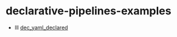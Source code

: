# declarative-pipelines-examples

* lll [dec_yaml_declared](https://github.com/sb-courses/declarative-pipelines-examples/tree/master/dec_yaml_declared)

